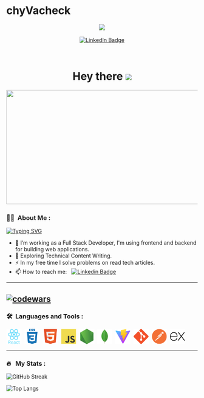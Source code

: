 # chyVacheck


<p align="center">
  <img src="https://media.giphy.com/media/M9gbBd9nbDrOTu1Mqx/giphy.gif" width="100"/>
</p>
<p align="center">
  <a href="https://www.linkedin.com/in/dmytro-shakh/"><img src="https://img.shields.io/badge/LinkedIn-blue?style=for-the-badge&logo=linkedin&logoColor=white" alt="LinkedIn Badge"></a>
</p>

<p align="center"><img src="https://komarev.com/ghpvc/?username=chyVacheck&style=flat-square&color=blue" alt=""></p>

<h1 align="center">Hey there <img src="https://media.giphy.com/media/hvRJCLFzcasrR4ia7z/giphy.gif" width="40"></h1>

<p align="center"><img src="https://media.giphy.com/media/dWesBcTLavkZuG35MI/giphy.gif" width="600" height="300"  /></p>

### :man_technologist: &nbsp;About Me :

[![Typing SVG](https://readme-typing-svg.herokuapp.com?color=%2336BCF7&lines=I+am+a+Full+Stack+Developer)](https://git.io/typing-svg)

- 🔭 I’m working as a Full Stack Developer, I'm using frontend and backend for building web applications.
- 🌱 Exploring Technical Content Writing.
- ⚡ In my free time I solve problems on read tech articles.
- 📫 How to reach me: &nbsp; [![Linkedin Badge](https://img.shields.io/badge/-dmytro-blue?style=flat&logo=Linkedin&logoColor=white)](https://www.linkedin.com/in/dmytro-shakh/)

---
[![codewars](https://www.codewars.com/users/chyVacheck/badges/small)](https://www.codewars.com/users/chyVacheck) 
---

### 🛠 &nbsp;Languages and Tools :

<p>
  <img src="https://github.com/devicons/devicon/blob/master/icons/react/react-original-wordmark.svg" title="React" alt="React" width="40" height="40"/>&nbsp;
  <img src="https://github.com/devicons/devicon/blob/master/icons/css3/css3-plain-wordmark.svg"  title="CSS3" alt="CSS" width="40" height="40"/>&nbsp;
  <img src="https://github.com/devicons/devicon/blob/master/icons/html5/html5-original.svg" title="HTML5" alt="HTML" width="40" height="40"/>&nbsp;
  <img src="https://github.com/devicons/devicon/blob/master/icons/javascript/javascript-original.svg" title="JavaScript" alt="JavaScript" width="40" height="40"/>&nbsp;
  <img src="https://github.com/devicons/devicon/blob/master/icons/nodejs/nodejs-original.svg" title="NodeJS" alt="NodeJS" width="40" height="40"/>&nbsp;
  <img src="https://github.com/devicons/devicon/blob/master/icons/mongodb/mongodb-original.svg" title="MongoDB" alt="MongoDB" width="40" height="40"/>&nbsp;
  <img src="https://github.com/devicons/devicon/blob/master/icons/vitejs/vitejs-original.svg" title="ViteJs"  alt="ViteJs" width="40" height="40"/>&nbsp;
  <img src="https://github.com/devicons/devicon/blob/master/icons/git/git-original.svg" title="Git" alt="Git" width="40" height="40"/>&nbsp;
  <img src="https://github.com/devicons/devicon/blob/master/icons/postman/postman-original.svg" title="Postman" alt="Postman" width="40" height="40"/>&nbsp;
  <img src="https://github.com/devicons/devicon/blob/master/icons/express/express-original.svg" title="Express" alt="Express" width="40" height="40"/>&nbsp;
</p>

---

### 🔥 &nbsp; My Stats :

![GitHub Streak](http://github-readme-streak-stats.herokuapp.com?user=chyVacheck&theme=dark&background=030303)

![Top Langs](https://github-readme-stats.vercel.app/api/top-langs/?username=chyVacheck&layout=compact&theme=vision-friendly-dark)

